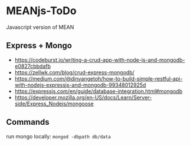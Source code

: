 # MEANjs-ToDo
Javascript version of MEAN

## Express + Mongo
- https://codeburst.io/writing-a-crud-app-with-node-js-and-mongodb-e0827cbbdafb
- https://zellwk.com/blog/crud-express-mongodb/
- https://medium.com/@dinyangetoh/how-to-build-simple-restful-api-with-nodejs-expressjs-and-mongodb-99348012925d
- https://expressjs.com/en/guide/database-integration.html#mongodb
- https://developer.mozilla.org/en-US/docs/Learn/Server-side/Express_Nodejs/mongoose


## Commands
run mongo locally: `mongod -dbpath db/data`